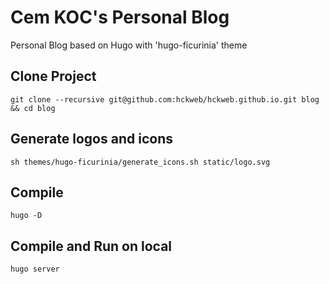# Cem KOC's Personal Blog
Personal Blog based on Hugo with 'hugo-ficurinia' theme

## Clone Project

```console
git clone --recursive git@github.com:hckweb/hckweb.github.io.git blog && cd blog
```

## Generate logos and icons
```console
sh themes/hugo-ficurinia/generate_icons.sh static/logo.svg
```

## Compile
```console
hugo -D
```

## Compile and Run on local
```console
hugo server
```